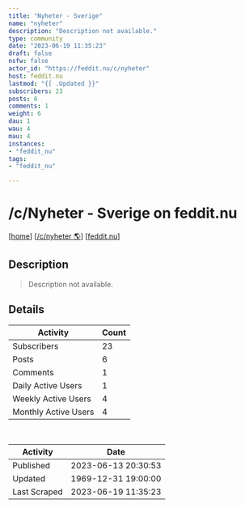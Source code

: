 ```yaml
---
title: "Nyheter - Sverige" 
name: "nyheter"
description: "Description not available."
type: community
date: "2023-06-19 11:35:23"
draft: false
nsfw: false
actor_id: "https://feddit.nu/c/nyheter"
host: feddit.nu
lastmod: "{[ .Updated }}"
subscribers: 23
posts: 6
comments: 1
weight: 6
dau: 1
wau: 4
mau: 4
instances:
- "feddit_nu"
tags: 
- "feddit_nu"

---
```


# /c/Nyheter - Sverige on feddit.nu

[[home](/)]
[[/c/nyheter 🌎](https://feddit.nu/c/nyheter)]
[[feddit.nu](/instances/feddit_nu)]


## Description 

<blockquote class="description">
Description not available.
</blockquote>


## Details

| Activity | Count  |
|----------------------|---|
| Subscribers          | 23 |
| Posts                | 6  |
| Comments             | 1  |
| Daily Active Users   | 1  |
| Weekly Active Users  | 4  |
| Monthly Active Users | 4  |

<br>

| Activity | Date |
|----------------------|---|
| Published            | 2023-06-13 20:30:53 |
| Updated              | 1969-12-31 19:00:00 |
| Last Scraped         | 2023-06-19 11:35:23 |
